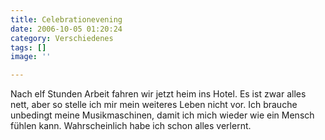 ```yaml
---
title: Celebrationevening
date: 2006-10-05 01:20:24
category: Verschiedenes
tags: []
image: ''

---
```


Nach elf Stunden Arbeit fahren wir jetzt heim ins Hotel. Es ist zwar alles nett, aber so stelle ich mir mein weiteres Leben nicht vor. Ich brauche unbedingt meine Musikmaschinen, damit ich mich wieder wie ein Mensch fühlen kann. Wahrscheinlich habe ich schon alles verlernt.
